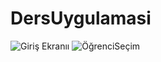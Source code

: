 # DersUygulamasi
![Giriş Ekranıı](https://user-images.githubusercontent.com/37003658/72996347-9dba0e00-3e0b-11ea-8c77-32d50e9b60e5.png)
![ÖğrenciSeçim](https://user-images.githubusercontent.com/37003658/72996453-ce9a4300-3e0b-11ea-9f12-fa31b15243c7.png)

 
